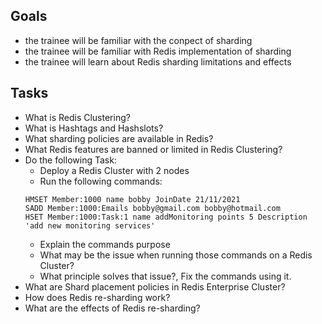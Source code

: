 ## Goals
* the trainee will be familiar with the conpect of sharding
* the trainee will be familiar with Redis implementation of sharding
* the trainee will learn about Redis sharding limitations and effects

## Tasks
* What is Redis Clustering?
* What is Hashtags and Hashslots?
* What sharding policies are available in Redis?
* What Redis features are banned or limited in Redis Clustering?
* Do the following Task:
  * Deploy a Redis Cluster with 2 nodes
  * Run the following commands:
  ```
  HMSET Member:1000 name bobby JoinDate 21/11/2021
  SADD Member:1000:Emails bobby@gmail.com bobby@hotmail.com
  HSET Member:1000:Task:1 name addMonitoring points 5 Description 'add new monitoring services' 
  ```
  * Explain the commands purpose
  * What may be the issue when running those commands on a Redis Cluster?
  * What principle solves that issue?, Fix the commands using it.
* What are Shard placement policies in Redis Enterprise Cluster?
* How does Redis re-sharding work?
* What are the effects of Redis re-sharding?


